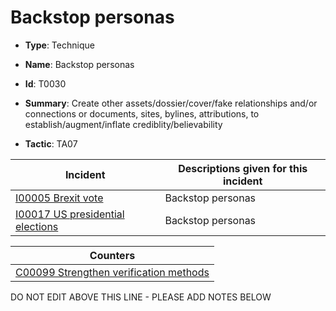 # Backstop personas

* **Type**: Technique

* **Name**: Backstop personas

* **Id**: T0030

* **Summary**: Create other assets/dossier/cover/fake relationships and/or connections or documents, sites, bylines, attributions, to establish/augment/inflate crediblity/believability

* **Tactic**: TA07


| Incident | Descriptions given for this incident |
| -------- | -------------------- |
| [I00005 Brexit vote](../incidents/I00005.md) | Backstop personas |
| [I00017 US presidential elections](../incidents/I00017.md) | Backstop personas |



| Counters |
| -------- |
| [C00099 Strengthen verification methods](../counters/C00099.md) |
DO NOT EDIT ABOVE THIS LINE - PLEASE ADD NOTES BELOW